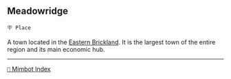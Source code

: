 ## Meadowridge

`🪧 Place`

A town located in the [Eastern Brickland](<https://zeithalt.github.io/r/brickland_fortress.html>). It is the largest town of the entire region and its main economic hub.

-----
[`📑` Mimbot Index](<https://zeithalt.github.io/r/#c860>)
<!---
keywords: brickland
aliases: 
-->